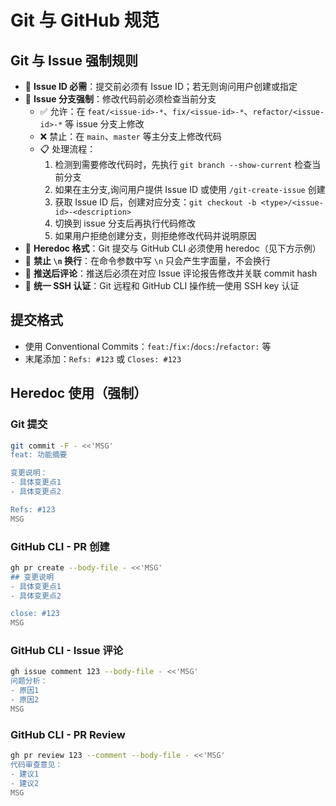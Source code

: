 # Git 与 GitHub 规范

## Git 与 Issue 强制规则

- 🔗 **Issue ID 必需**：提交前必须有 Issue ID；若无则询问用户创建或指定
- 🚨 **Issue 分支强制**：修改代码前必须检查当前分支
  - ✅ 允许：在 `feat/<issue-id>-*`、`fix/<issue-id>-*`、`refactor/<issue-id>-*` 等 issue 分支上修改
  - ❌ 禁止：在 `main`、`master` 等主分支上修改代码
  - 📋 处理流程：
    1. 检测到需要修改代码时，先执行 `git branch --show-current` 检查当前分支
    2. 如果在主分支,询问用户提供 Issue ID 或使用 `/git-create-issue` 创建
    3. 获取 Issue ID 后，创建对应分支：`git checkout -b <type>/<issue-id>-<description>`
    4. 切换到 issue 分支后再执行代码修改
    5. 如果用户拒绝创建分支，则拒绝修改代码并说明原因
- 📝 **Heredoc 格式**：Git 提交与 GitHub CLI 必须使用 heredoc（见下方示例）
- 🚫 **禁止 `\n` 换行**：在命令参数中写 `\n` 只会产生字面量，不会换行
- 📌 **推送后评论**：推送后必须在对应 Issue 评论报告修改并关联 commit hash
- 🔑 **统一 SSH 认证**：Git 远程和 GitHub CLI 操作统一使用 SSH key 认证

## 提交格式

- 使用 Conventional Commits：`feat:`/`fix:`/`docs:`/`refactor:` 等
- 末尾添加：`Refs: #123` 或 `Closes: #123`

## Heredoc 使用（强制）

### Git 提交

```bash
git commit -F - <<'MSG'
feat: 功能摘要

变更说明：
- 具体变更点1
- 具体变更点2

Refs: #123
MSG
```

### GitHub CLI - PR 创建

```bash
gh pr create --body-file - <<'MSG'
## 变更说明
- 具体变更点1
- 具体变更点2

close: #123
MSG
```

### GitHub CLI - Issue 评论

```bash
gh issue comment 123 --body-file - <<'MSG'
问题分析：
- 原因1
- 原因2
MSG
```

### GitHub CLI - PR Review

```bash
gh pr review 123 --comment --body-file - <<'MSG'
代码审查意见：
- 建议1
- 建议2
MSG
```

